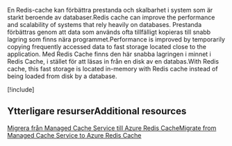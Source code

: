 <span data-ttu-id="bd9a0-101">En Redis-cache kan förbättra prestanda och skalbarhet i system som är starkt beroende av databaser.</span><span class="sxs-lookup"><span data-stu-id="bd9a0-101">Redis cache can improve the performance and scalability of systems that rely heavily on databases.</span></span> <span data-ttu-id="bd9a0-102">Prestanda förbättras genom att data som används ofta tillfälligt kopieras till snabb lagring som finns nära programmet.</span><span class="sxs-lookup"><span data-stu-id="bd9a0-102">Performance is improved by temporarily copying frequently accessed data to fast storage located close to the application.</span></span> <span data-ttu-id="bd9a0-103">Med Redis Cache finns den här snabba lagringen i minnet i Redis Cache, i stället för att läsas in från en disk av en databas.</span><span class="sxs-lookup"><span data-stu-id="bd9a0-103">With Redis cache, this fast storage is located in-memory with Redis cache instead of being loaded from disk by a database.</span></span>

<!-- Cleanup sandbox -->
[!include[](../../../includes/azure-sandbox-cleanup.md)]

## <a name="additional-resources"></a><span data-ttu-id="bd9a0-104">Ytterligare resurser</span><span class="sxs-lookup"><span data-stu-id="bd9a0-104">Additional resources</span></span>

[<span data-ttu-id="bd9a0-105">Migrera från Managed Cache Service till Azure Redis Cache</span><span class="sxs-lookup"><span data-stu-id="bd9a0-105">Migrate from Managed Cache Service to Azure Redis Cache</span></span>](https://docs.microsoft.com/azure/redis-cache/cache-migrate-to-redis)